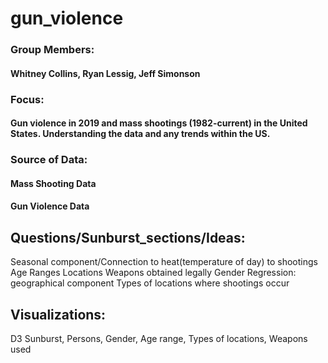 # gun_violence


### Group Members:
#### Whitney Collins, Ryan Lessig, Jeff Simonson

### Focus:
#### Gun violence in 2019 and mass shootings (1982-current) in the United States. Understanding the data and any trends within the US.

### Source of Data: 
#### Mass Shooting Data 
#### Gun Violence Data

## Questions/Sunburst_sections/Ideas:
Seasonal component/Connection to heat(temperature of day) to shootings
Age Ranges
Locations
Weapons obtained legally
Gender
Regression: geographical component 
Types of locations where shootings occur


## Visualizations:
 D3 Sunburst, Persons, Gender, Age range, Types of locations, Weapons used
